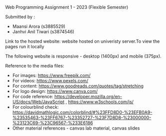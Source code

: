 Web Programming Assignment 1 - 2023 (Flexible Semester)

Submitted by : 
- Maansi Arora (s3885529)
- Janhvi Anil Tiwari (s3874546)

Link to the hosted website: website hosted on univeristy server.To view the pages run it locally 

The following website is responsive - desktop (1400px) and mobile (375px).

Reference to the media files:
- For images: https://www.freepik.com/
- For videos: https://www.pexels.com/
- For content: https://www.goodreads.com/quotes/tag/stretching
- For logo design: https://www.canva.com/
- For code reference: https://developer.mozilla.org/en-US/docs/Web/JavaScript , 
                      https://www.w3schools.com/js/
- For colourblind check: https://davidmathlogic.com/colorblind/#%23FFD8D0-%23EFB0A9-%23535463-%23FF6767-%23352727-%23F7D8D8-%23000000-%23123C69-%23C96567-%233E6186
- Other material references - canvas lab material, canvas slides

